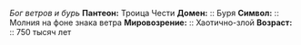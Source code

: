 *Бог ветров и бурь*
**Пантеон:** Троица Чести
**Домен:** :: Буря
**Символ:**        :: Молния на фоне знака ветра
**Мировозрение:**   :: Хаотично-злой
**Возраст:**     :: 750 тысяч лет